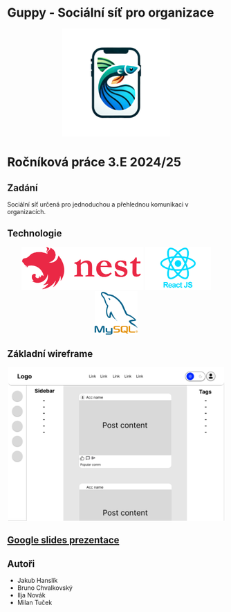 # Guppy - Sociální síť pro organizace
<p align="center">
<img src="docs/guppy.png" alt="Guppy logo" width="250"/>
</p>

# Ročníková práce 3.E 2024/25

## Zadání
Sociální síť určená pro jednoduchou a přehlednou komunikaci v organizacích. 

## Technologie
<p align="center">
<img src="docs/nestjs.svg" alt="Nest JS" height="100"/>
<img src="docs/reactjs.png" alt="React JS" height="100"/>
<img src="docs/mysql.png" alt="MySQL" height="100"/>
</p>

## Základní wireframe
<p align="center">
<img src="docs/image.png" alt="Wireframe" width="500"/>
</p>

## [Google slides prezentace](https://docs.google.com/presentation/d/1WO7o9d8nuaDlQJwYxuhdWE-_Z83ZtpZJ_-LlbMAXY2E/edit?usp=sharing)

## Autoři
- Jakub Hanslík
- Bruno Chvalkovský
- Ilja Novák
- Milan Tuček
